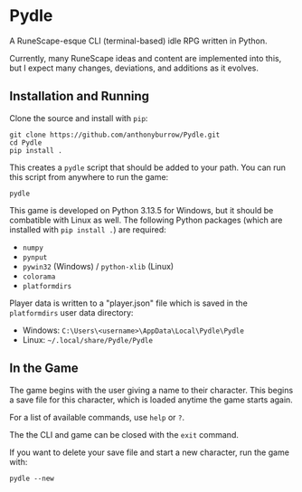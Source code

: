 # Pydle

A RuneScape-esque CLI (terminal-based) idle RPG written in Python.

Currently, many RuneScape ideas and content are implemented into this, but I
expect many changes, deviations, and additions as it evolves.


## Installation and Running

Clone the source and install with `pip`:

```
git clone https://github.com/anthonyburrow/Pydle.git
cd Pydle
pip install .
```

This creates a `pydle` script that should be added to your path. You can run
this script from anywhere to run the game:

```
pydle
```

This game is developed on Python 3.13.5 for Windows, but it should be
combatible with Linux as well. The following Python packages (which are
installed with `pip install .`) are required:
- `numpy`
- `pynput`
- `pywin32` (Windows) / `python-xlib` (Linux)
- `colorama`
- `platformdirs`

Player data is written to a "player.json" file which is saved in the
`platformdirs` user data directory:
- Windows: `C:\Users\<username>\AppData\Local\Pydle\Pydle`
- Linux: `~/.local/share/Pydle/Pydle`


## In the Game

The game begins with the user giving a name to their character. This begins a
save file for this character, which is loaded anytime the game starts again.

For a list of available commands, use `help` or `?`.

The the CLI and game can be closed with the `exit` command.

If you want to delete your save file and start a new character, run the game
with:

```
pydle --new
```
